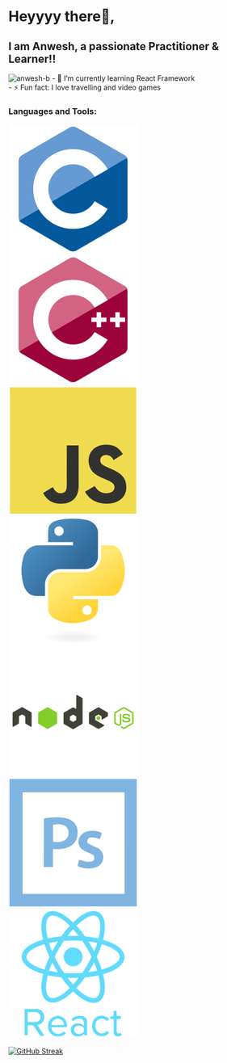 # Heyyyy there👋,
## I am Anwesh, a passionate Practitioner & Learner!!

![anwesh-b](https://komarev.com/ghpvc/?username=anwesh-b&color=orange)
    - 🌱 I’m currently learning React Framework<br>
    - ⚡ Fun fact: I love travelling and video games

### Languages and Tools:
[![c](https://raw.githubusercontent.com/devicons/devicon/master/icons/c/c-original.svg) ](https://www.cprogramming.com/) 
[ ![cplusplus](https://raw.githubusercontent.com/devicons/devicon/master/icons/cplusplus/cplusplus-original.svg) ](https://www.w3schools.com/cpp/) 
[ ![javascript](https://raw.githubusercontent.com/devicons/devicon/master/icons/javascript/javascript-original.svg) ](https://developer.mozilla.org/en-US/docs/Web/JavaScript) 
[ ![python](https://raw.githubusercontent.com/devicons/devicon/master/icons/python/python-original.svg) ](https://www.python.org) 
[ ![nodejs](https://raw.githubusercontent.com/devicons/devicon/master/icons/nodejs/nodejs-original-wordmark.svg) ](https://nodejs.org) 
[ ![photoshop](https://raw.githubusercontent.com/devicons/devicon/master/icons/photoshop/photoshop-line.svg) ](https://www.photoshop.com/en) 
[![react](https://raw.githubusercontent.com/devicons/devicon/master/icons/react/react-original-wordmark.svg)](https://reactjs.org/)

[![GitHub Streak](http://github-readme-streak-stats.herokuapp.com?user=anwesh-b&theme=nightowl&hide_border=true)](https://git.io/streak-stats)

